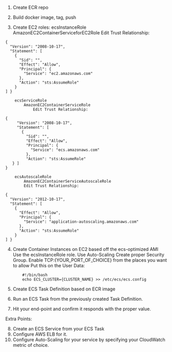 1. Create ECR repo
2. Build docker image, tag, push

3. Create EC2 roles:
       ecsInstanceRole
            AmazonEC2ContainerServiceforEC2Role
                Edit Trust Relationship:
```
{
  "Version": "2008-10-17",
  "Statement": [
    {
      "Sid": "",
      "Effect": "Allow",
      "Principal": {
        "Service": "ec2.amazonaws.com"
      },
      "Action": "sts:AssumeRole"
    }
] }
```

        ecsServiceRole
            AmazonEC2ContainerServiceRole
                Edit Trust Relationship:
```
{
     "Version": "2008-10-17",
     "Statement": [
       {
         "Sid": "",
         "Effect": "Allow",
         "Principal": {
           "Service": "ecs.amazonaws.com"
         },
         "Action": "sts:AssumeRole"
￼￼￼} ]
}
```

        ecsAutoscaleRole
            AmazonEC2ContainerServiceAutoscaleRole
            Edit Trust Relationship:
```
{
  "Version": "2012-10-17",
  "Statement": [
    {
      "Effect": "Allow",
      "Principal": {
        "Service": "application-autoscaling.amazonaws.com"
      },
      "Action": "sts:AssumeRole"
    }
] }
```

4. Create Container Instances on EC2 based off the ecs-optimized AMI
   Use the ecsInstanceRole role.
   Use Auto-Scaling
   Create proper Security Group.
          Enable TCP:{YOUR_PORT_OF_CHOICE} from the places you want to allow
   Put this on the User Data:
   ```
       #!/bin/bash
       echo ECS_CLUSTER={CLUSTER_NAME} >> /etc/ecs/ecs.config
   ```
5. Create ECS Task Definition based on ECR image

6. Run an ECS Task from the previously created Task Definition.

7. Hit your end-point and confirm it responds with the proper value.

Extra Points:

8.  Create an ECS Service from your ECS Task
9. Configure AWS ELB for it.
10. Configure Auto-Scaling for your service by specifying your CloudWatch metric of choice.

